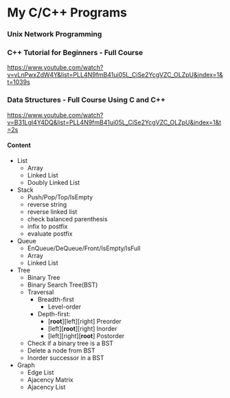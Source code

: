# My C/C++ Programs

### Unix Network Programming


### C++ Tutorial for Beginners - Full Course

https://www.youtube.com/watch?v=vLnPwxZdW4Y&list=PLL4N9fmB41ui05L_CiSe2YcgVZC_OLZpU&index=1&t=1039s


### Data Structures - Full Course Using C and C++

https://www.youtube.com/watch?v=B31LgI4Y4DQ&list=PLL4N9fmB41ui05L_CiSe2YcgVZC_OLZpU&index=1&t=2s

#### Content

* List
  * Array
  * Linked List
  * Doubly Linked List
* Stack
  * Push/Pop/Top/IsEmpty
  * reverse string
  * reverse linked list
  * check balanced parenthesis
  * infix to postfix
  * evaluate postfix
* Queue
  * EnQueue/DeQueue/Front/IsEmpty/IsFull
  * Array
  * Linked List
* Tree
  * Binary Tree
  * Binary Search Tree(BST)
  * Traversal
    * Breadth-first
      * Level-order
    * Depth-first:
      * [**root**][left][right] Preorder
      * [left][**root**][right] Inorder
      * [left][right][**root**] Postorder
  * Check if a binary tree is a BST
  * Delete a node from BST
  * Inorder successor in a BST
* Graph
  * Edge List
  * Ajacency Matrix
  * Ajacency List